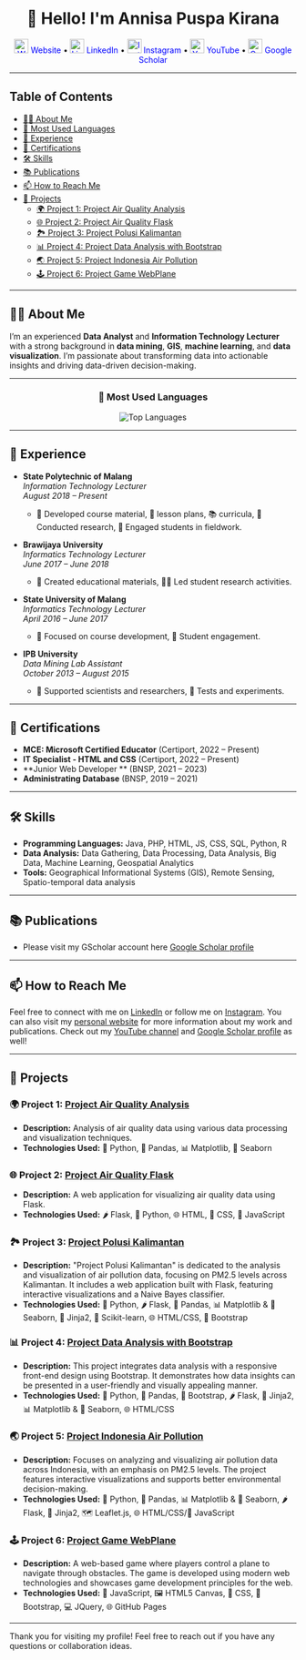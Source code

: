 <h1 align="center">👋 Hello! I'm Annisa Puspa Kirana</h1>

<p align="center">
  <a href="https://linktr.ee/puspakirana" style="color: blue; text-decoration: none;">
    <img src="https://img.icons8.com/fluency/48/000000/domain.png" alt="Website" width="25"/> Website
  </a> •
  <a href="https://www.linkedin.com/in/annisapuspakirana" style="color: blue; text-decoration: none;">
    <img src="https://img.icons8.com/fluency/48/000000/linkedin.png" alt="LinkedIn" width="25"/> LinkedIn
  </a> •
  <a href="https://instagram.com/annisa.puspa.k" style="color: blue; text-decoration: none;">
    <img src="https://img.icons8.com/fluency/48/000000/instagram-new.png" alt="Instagram" width="25"/> Instagram
  </a> •
  <a href="https://www.youtube.com/channel/UC8JmNUEqOwsyMBDs9sE1voA" style="color: blue; text-decoration: none;">
    <img src="https://img.icons8.com/fluency/48/000000/youtube-play.png" alt="YouTube" width="25"/> YouTube
  </a> •
  <a href="https://scholar.google.com/citations?user=BQl6KOsAAAAJ&hl=en" style="color: blue; text-decoration: none;">
    <img src="https://img.icons8.com/color/48/000000/google-scholar.png" alt="Google Scholar" width="25"/> Google Scholar
  </a>
</p>

---

## Table of Contents
- [👩‍💻 About Me](#-about-me)
- [🚀 Most Used Languages](#-most-used-languages)
- [💼 Experience](#-experience)
- [📜 Certifications](#-certifications)
- [🛠️ Skills](#-skills)
- [📚 Publications](#-publications)
- [📫 How to Reach Me](#-how-to-reach-me)
- [🚀 Projects](#-projects)
  - [🌍 Project 1: Project Air Quality Analysis](#-project-1-project-air-quality-analysis)
  - [🌐 Project 2: Project Air Quality Flask](#-project-2-project-air-quality-flask)
  - [🏞️ Project 3: Project Polusi Kalimantan](#-project-3-project-polusi-kalimantan)
  - [📊 Project 4: Project Data Analysis with Bootstrap](#-project-4-project-data-analysis-with-bootstrap)
  - [🌏 Project 5: Project Indonesia Air Pollution](#-project-5-project-indonesia-air-pollution)
  - [🕹️ Project 6: Project Game WebPlane](#-project-6-project-game-webplane)

---

## 👩‍💻 About Me

I’m an experienced **Data Analyst** and **Information Technology Lecturer** with a strong background in **data mining**, **GIS**, **machine learning**, and **data visualization**. I’m passionate about transforming data into actionable insights and driving data-driven decision-making.

---

<h3 align="center">🚀 Most Used Languages</h3>

<p align="center">
  <img src="https://github-readme-stats.vercel.app/api/top-langs/?username=apkirana&layout=compact&theme=radical" alt="Top Languages" />
</p>

---

## 💼 Experience

- **State Polytechnic of Malang**  
  *Information Technology Lecturer*  
  *August 2018 – Present*  
  - 📘 Developed course material, 📝 lesson plans, 📚 curricula, 🧪 Conducted research, 👥 Engaged students in fieldwork.

- **Brawijaya University**  
  *Informatics Technology Lecturer*  
  *June 2017 – June 2018*  
  - 📘 Created educational materials, 👩‍🏫 Led student research activities.

- **State University of Malang**  
  *Informatics Technology Lecturer*  
  *April 2016 – June 2017*  
  - 📘 Focused on course development, 👥 Student engagement.

- **IPB University**  
  *Data Mining Lab Assistant*  
  *October 2013 – August 2015*  
  - 🧪 Supported scientists and researchers, 🔬 Tests and experiments.

---

## 📜 Certifications

- **MCE: Microsoft Certified Educator** (Certiport, 2022 – Present)
- **IT Specialist - HTML and CSS** (Certiport, 2022 – Present)
- **Junior Web Developer ** (BNSP, 2021 – 2023)
- **Administrating Database** (BNSP, 2019 – 2021)

---

## 🛠️ Skills

- **Programming Languages:** Java, PHP, HTML, JS, CSS, SQL, Python, R
- **Data Analysis:** Data Gathering, Data Processing, Data Analysis, Big Data, Machine Learning, Geospatial Analytics
- **Tools:** Geographical Informational Systems (GIS), Remote Sensing, Spatio-temporal data analysis

---

## 📚 Publications

- Please visit my GScholar account here [Google Scholar profile](https://scholar.google.com/citations?user=BQl6KOsAAAAJ&hl=en)

---

## 📫 How to Reach Me

Feel free to connect with me on [LinkedIn](https://www.linkedin.com/in/annisapuspakirana) or follow me on [Instagram](https://instagram.com/annisa.puspa.k). You can also visit my [personal website](https://linktr.ee/puspakirana) for more information about my work and publications. Check out my [YouTube channel](https://www.youtube.com/channel/UC8JmNUEqOwsyMBDs9sE1voA) and [Google Scholar profile](https://scholar.google.com/citations?user=BQl6KOsAAAAJ&hl=en) as well!

---

## 🚀 Projects

### 🌍 Project 1: [Project Air Quality Analysis](https://github.com/apkirana/project-air-quality-analysis)
* **Description:** Analysis of air quality data using various data processing and visualization techniques.
* **Technologies Used:** 🐍 Python, 🐼 Pandas, 📊 Matplotlib, 🎨 Seaborn

### 🌐 Project 2: [Project Air Quality Flask](https://github.com/apkirana/project-air_quality_flask)
* **Description:** A web application for visualizing air quality data using Flask.
* **Technologies Used:** 🌶️ Flask, 🐍 Python, 🌐 HTML, 🎨 CSS, 📜 JavaScript

### 🏞️ Project 3: [Project Polusi Kalimantan](https://github.com/apkirana/project-polusi-kalimantan)
* **Description:** "Project Polusi Kalimantan" is dedicated to the analysis and visualization of air pollution data, focusing on PM2.5 levels across Kalimantan. It includes a web application built with Flask, featuring interactive visualizations and a Naive Bayes classifier.
* **Technologies Used:** 🐍 Python, 🌶️ Flask, 🐼 Pandas, 📊 Matplotlib & 🎨 Seaborn, 🌟 Jinja2, 🧠 Scikit-learn, 🌐 HTML/CSS, 🎨 Bootstrap

### 📊 Project 4: [Project Data Analysis with Bootstrap](https://github.com/apkirana/project-dataanalysis-bootstrap)
* **Description:** This project integrates data analysis with a responsive front-end design using Bootstrap. It demonstrates how data insights can be presented in a user-friendly and visually appealing manner.
* **Technologies Used:** 🐍 Python, 🐼 Pandas, 🎨 Bootstrap, 🌶️ Flask, 🌟 Jinja2, 📊 Matplotlib & 🎨 Seaborn, 🌐 HTML/CSS

### 🌏 Project 5: [Project Indonesia Air Pollution](https://github.com/apkirana/project-indonesia-air-pollution)
* **Description:** Focuses on analyzing and visualizing air pollution data across Indonesia, with an emphasis on PM2.5 levels. The project features interactive visualizations and supports better environmental decision-making.
* **Technologies Used:** 🐍 Python, 🐼 Pandas, 📊 Matplotlib & 🎨 Seaborn, 🌶️ Flask, 🌟 Jinja2, 🗺️ Leaflet.js, 🌐 HTML/CSS/📜 JavaScript

### 🕹️ Project 6: [Project Game WebPlane](https://github.com/apkirana/project-game-webplane)
* **Description:** A web-based game where players control a plane to navigate through obstacles. The game is developed using modern web technologies and showcases game development principles for the web.
* **Technologies Used:** 📜 JavaScript, 🖼️ HTML5 Canvas, 🎨 CSS, 🎨 Bootstrap, 💻 JQuery, 🌐 GitHub Pages

---

Thank you for visiting my profile! Feel free to reach out if you have any questions or collaboration ideas.
